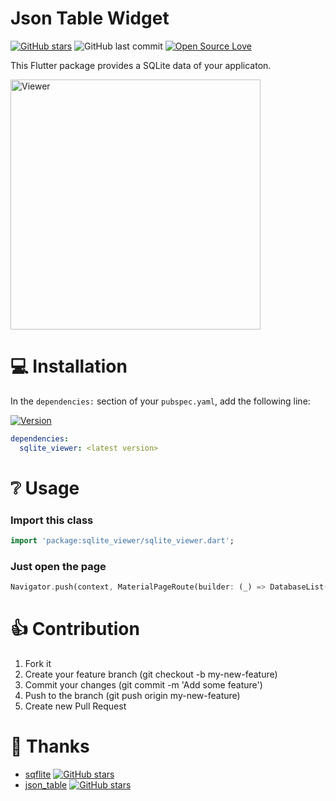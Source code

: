 # Json Table Widget

[![GitHub stars](https://img.shields.io/github/stars/frgmt/flutter-sqlite-viewer.svg?style=social)](https://github.com/frgmt/flutter-sqlite-viewer)
![GitHub last commit](https://img.shields.io/github/last-commit/frgmt/flutter-sqlite-viewer.svg)
[![Open Source Love](https://badges.frapsoft.com/os/v2/open-source.svg?v=103)](https://github.com/frgmt/flutter-sqlite-viewer)

This Flutter package provides a SQLite data of your applicaton.

<img src="https://raw.githubusercontent.com/frgmt/flutter-sqlite-viewer/master/src/s1.gif" height="400" alt="Viewer">

# 💻 Installation
In the `dependencies:` section of your `pubspec.yaml`, add the following line:

[![Version](https://img.shields.io/pub/v/flutter-sqlite-viewer.svg)](https://pub.dartlang.org/packages/sqlite_viewer)

```yaml
dependencies:
  sqlite_viewer: <latest version>
```

# ❔ Usage

### Import this class

```dart
import 'package:sqlite_viewer/sqlite_viewer.dart';
```

### Just open the page
```dart
Navigator.push(context, MaterialPageRoute(builder: (_) => DatabaseList()))
```

# 👍 Contribution
1. Fork it
2. Create your feature branch (git checkout -b my-new-feature)
3. Commit your changes (git commit -m 'Add some feature')
4. Push to the branch (git push origin my-new-feature)
5. Create new Pull Request

# 🧡 Thanks
- [sqflite](https://pub.dartlang.org/packages/sqflite)  [![GitHub stars](https://img.shields.io/github/stars/tekartik/sqflite.svg?style=social)](https://github.com/tekartik/sqflite)
- [json_table](https://pub.dartlang.org/packages/json_table)  [![GitHub stars](https://img.shields.io/github/stars/apgapg/json_table.svg?style=social)](https://github.com/apgapg/json_table)